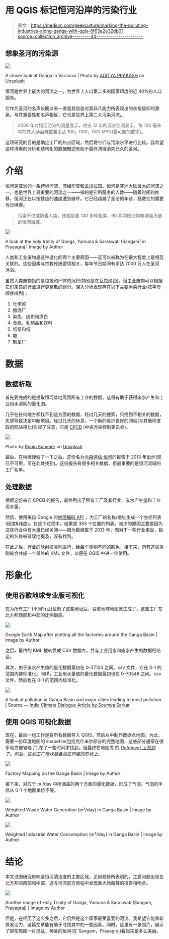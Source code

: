 # 用 QGIS 标记恒河沿岸的污染行业

> 原文：<https://medium.com/geekculture/marking-the-polluting-industries-along-ganga-with-qgis-6f63a2e32db0?source=collection_archive---------44----------------------->

## 想象圣河的污染源

![](img/c5f1382ae5bdc157f47d6ce5053f1224.png)

A closer look at Ganga in Varanasi | Photo by [ADITYA PRAKASH](https://unsplash.com/@insideshehar?utm_source=medium&utm_medium=referral) on [Unsplash](https://unsplash.com?utm_source=medium&utm_medium=referral)

恒河是世界上最大的河流之一，为世界上人口第二多的国家印度的近 40%的人口服务。

它作为圣河的名声长期以来一直是其信徒对其非凡能力所表现出的永恒信仰的源泉。与其重要性和名声相反，它也是世界上第二大污染河流[*。*](http://www.oceansplasticleanup.com/Oceans_Seas_Rivers/Rivers_Top_Twelve_12_Most_Polluted_In_The_World_2015.htm)

> 2006 年对恒河污染的测量显示，过去 12 年的河水监测显示，每 100 毫升中的粪大肠菌群数量高达 100，000，000 MPN(最可能的数字)。

这项研究的目的是确定工厂的热点区域，然后将它们与污染水平进行比较。我希望这种清晰的分析和结构化的数据概述有助于最终清理消失已久的圣河。

# 介绍

恒河是亚洲的一条跨境河流，流经印度和孟加拉国。恒河是非洲大陆最大的河流之一，也是世界上最重要的河流之一——指的是它所服务的人数——随着时间的推移，恒河正在以指数级的速度遭到破坏。它已经超越了圣洁的年龄，拯救它的需要与日俱增。

> 污染不仅威胁着人类，还威胁着 140 多种鱼类、90 种两栖动物和濒临灭绝的恒河海豚。

![](img/2e64bd9876c73878d83393c80c932f93.png)

A look at the holy trinity of Ganga, Yamuna & Saraswati (Sangam) in Prayagraj | Image by Author

人类和工业废物是这种退化的两个主要原因——这可以被称为在很大程度上是相互关联的。这些因素与宗教传统密切相关，每年节日期间有多达 7000 万人在圣河沐浴。

虽然人类废物指的是垃圾和尸体的沉积(特别是在瓦拉纳西)，但工业废物可以根据它们来自的行业进行更离散的划分。深入分析发现存在以下主要污染行业(按字母顺序排列) :

1.  化学的
2.  酿酒厂
3.  染色、纺织和漂白
4.  食品、乳制品和饮料
5.  纸浆和纸
6.  糖
7.  制革厂

# 数据

## 数据析取

首先要完成的是提取恒河盆地周围所有工业的数据。这将有助于获得废水产生和工业用水消耗的量化图。

几乎在任何地方都找不到这方面的数据，经过几天的搜索，只找到不相关的数据，失望导致决定中断项目。经过几天的休息，一个新的维护良好的网站(与其他印度政府网站相比)引起了注意，它是 [CPCB](https://cpcb.nic.in/) (中央污染控制委员会)。

![](img/87c66228299ac56f9c22af3d19c9dbfb.png)

Photo by [Robin Sommer](https://unsplash.com/@robin_sommer?utm_source=medium&utm_medium=referral) on [Unsplash](https://unsplash.com?utm_source=medium&utm_medium=referral)

最后，在稍微搜索了一下之后，这份名为[污染评估:恒河](https://cpcb.nic.in/upload/NewItems/NewItem_203_Ganga_report.pdf)的报告于 2013 年出炉(现已不可用，可在此处找到)。这份报告有很多相关数据，但最重要的是恒河流域的工厂名单。

## 处理数据

根据这份来自 CPCB 的报告，最终列出了所有工厂及其行业、废水产生量和工业用水量。

然后，使用来自 Google 的[地理编码 API](https://developers.google.com/maps/documentation/geocoding/overview) ，为工厂的名称/地址生成一个坐标列表(经度&纬度)。在这个过程中，结果是 393 个位置的列表。减少的原因主要是因为这些行业中有大量已经关闭——因为数据属于 2013 年，而对于一些行业来说，指定的名称被错误地提及，没有找到。

在此之后，行业的映射按类别进行，给每个类别不同的颜色。接下来，所有这些类别被合并成一个最终的 KML 文件，以便在 QGIS 中进一步使用。

# 形象化

## 使用谷歌地球专业版可视化

在为所有工厂(不同行业)绘制了这些地址后，谷歌地球地图就生成了，这些工厂在北方邦西部和中部的比例很高。

![](img/561dbf9c49b64054923b0e337ac7b7c2.png)

Google Earth Map after plotting all the factories around the Ganga Basin | Image by Author

之后，最终的 KML 被转换成 CSV 数据库，并与工业用水和废水产生的数据相结合。

其次，由于废水产生值的量化数据最初在 0–37120 之间。csv 文件，它在 0-1 的范围内被标准化。同样，工业用水量值的量化数据最初也在 0–70348 之间。csv 文件，然后也在 0-1 的范围内标准化。

![](img/5c1d84a7cc32d6e6ccf29bc758cd3128.png)

A look at pollution in Ganga Basin and major cities leading to most pollution | Source — [India Climate Dialogue Article by Soumya Sarkar](https://indiaclimatedialogue.net/2019/03/11/kumbh-mela-clean-up-wont-save-the-ganga/)

## 使用 QGIS 可视化数据

现在，最后一组工作是将所有数据导入 QGIS，然后从中制作数据点地图。为此，需要一份印度地图的 shapefile(包括克什米尔部分的完整地图，这些部分通常在很多地方被省略了),花了一些时间才找到，但最终在地图库 的 [*Datameet 上找到了。然后，这些工厂地块被叠加在印度的形状上。*](http://projects.datameet.org/maps/states/)

![](img/799d3b904b6f147e5a951cdc76069286.png)

Factory Mapping on the Ganga Basin | Image by Author

接下来，对应于 m /day 中所涵盖的两个方面的量化数据，形成了气泡。气泡的半径从 0-1 个地图单位不等。

![](img/b7feb6354af7f1a58325d2c3acfaeb36.png)

Weighted Waste Water Generation (m³/day) in Ganga Basin | Image by Author

![](img/3172b054740c57d9200b4df7aeb663c7.png)

Weighted Industrial Water Consumption (m³/day) in Ganga Basin | Image by Author

# 结论

本文试图研究影响圣恒河清洁度的主要区域，正如趋势所表明的，主要问题出现在北方邦的西部和中部，这与河流前方旅程中发现粪大肠菌群的报告相吻合。

![](img/adc349b80bb7cb00ad33db984f5cea05.png)

Another image of Holy Trinity of Ganga, Yamuna & Saraswati (Sangam, Prayagraj) | Image by Author

但是，在经历了这么多之后，它仍然是这个国家最受喜爱的河流。我希望它能重新焕发活力，这篇文章能有助于寻找其中的一些因素，同时，这里有一张照片，展示了即使周围一片混乱，神圣的恒河(在 Sangam，Prayagraj)看起来是多么美丽。
